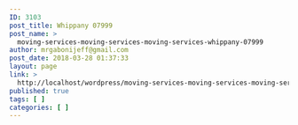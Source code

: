 ```yaml
---
ID: 3103
post_title: Whippany 07999
post_name: >
  moving-services-moving-services-moving-services-whippany-07999
author: mrgabonijeff@gmail.com
post_date: 2018-03-28 01:37:33
layout: page
link: >
  http://localhost/wordpress/moving-services-moving-services-moving-services-whippany-07999/
published: true
tags: [ ]
categories: [ ]
---
```

